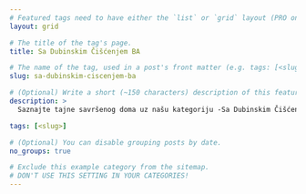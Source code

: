 ```yaml
---
# Featured tags need to have either the `list` or `grid` layout (PRO only).
layout: grid

# The title of the tag's page.
title: Sa Dubinskim Čišćenjem BA

# The name of the tag, used in a post's front matter (e.g. tags: [<slug>]).
slug: sa-dubinskim-ciscenjem-ba

# (Optional) Write a short (~150 characters) description of this featured tag.
description: >
  Saznajte tajne savršenog doma uz našu kategoriju -Sa Dubinskim Čišćenjem-. #DubinskoČišćenje #ČistDom #SavetiZaČišćenje

tags: [<slug>]

# (Optional) You can disable grouping posts by date.
no_groups: true

# Exclude this example category from the sitemap.
# DON'T USE THIS SETTING IN YOUR CATEGORIES!
---
```

